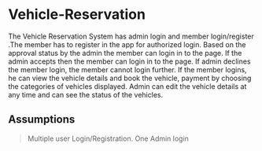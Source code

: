 # Vehicle-Reservation

The Vehicle Reservation System has admin login and member login/register .The member has to register in the app for authorized login. Based on the approval status by the admin the member can login in to the page. If the admin accepts then the member can login in to the page. If admin declines the member login, the member cannot login further. If the member logins, he can view the vehicle details and book the vehicle, payment by choosing the categories of vehicles displayed. Admin can edit the vehicle details at any time and can see the status of the vehicles.

## Assumptions
> Multiple user Login/Registration. 
> One Admin login
